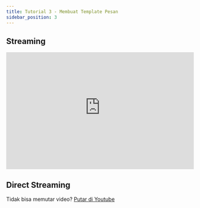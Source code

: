 ```yaml
---
title: Tutorial 3 - Membuat Template Pesan
sidebar_position: 3
---
```


## Streaming

<iframe width="100%" height="315" src="https://www.youtube-nocookie.com/embed/NcoygAlDUXA?rel=0" title="YouTube video player" frameborder="0" allow="accelerometer; autoplay; clipboard-write; encrypted-media; gyroscope; picture-in-picture; web-share" allowfullscreen></iframe>

## Direct Streaming

Tidak bisa memutar video? [Putar di Youtube](https://youtu.be/NcoygAlDUXA)